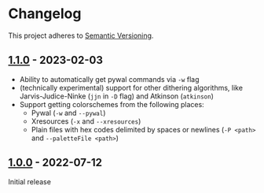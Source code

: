 # Changelog
This project adheres to [Semantic Versioning](https://semver.org).

## [1.1.0] - 2023-02-03
- Ability to automatically get pywal commands via `-w` flag
- (technically experimental) support for other dithering algorithms, like
Jarvis-Judice-Ninke (`jjn` in `-D` flag) and Atkinson (`atkinson`)
- Support getting colorschemes from the following places:
	- Pywal (`-w` and `--pywal`)
	- Xresources (`-x` and `--xresources`)
	- Plain files with hex codes delimited by spaces or newlines (`-P <path>` and `--paletteFile <path>`)

## [1.0.0] - 2022-07-12
Initial release

[1.1.0]: https://github.com/TorchedSammy/Aster/releases/tag/v1.0.0...v1.1.0
[1.0.0]: https://github.com/TorchedSammy/Aster/releases/tag/v1.0.0
